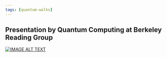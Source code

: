 ```yaml
---
tags: [quantum-walks]
---
```

## Presentation by Quantum Computing at Berkeley Reading Group
[![IMAGE ALT TEXT](https://img.youtube.com/vi/6sHeQTmo8Lc/0.jpg)](https://www.youtube.com/watch?v=6sHeQTmo8Lc "How to represent Quantum Walk using Quantum Cellular Automata")
